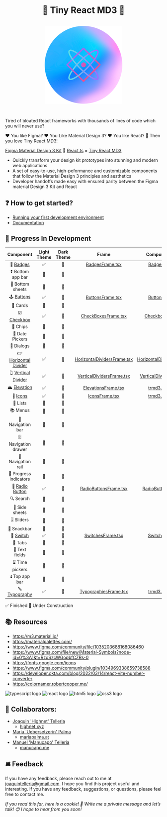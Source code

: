 <h1 align="center">
🐝 Tiny React MD3 🐝
<div align="center""> 
<br/>
<img src="/src/assets/tiny-react-md3-logo.png" width="250px"/>  
</div>
<h1>

##

Tired of bloated React frameworks with thousands of lines of code which you will never use?

❤️ You like Figma? ❤️ You Like Material Design 3? ❤️ You like React? 🐝 Then you love Tiny React MD3!

[Figma Material Design 3 Kit](https://www.figma.com/community/file/1035203688168086460) 🤝 [React.ts](https://developer.okta.com/blog/2022/03/14/react-vite-number-converter) = [Tiny React MD3](https://github.com/highnet/Tiny-React-MD3/)

- Quickly transform your design kit prototypes into stunning and modern web applications
- A set of easy-to-use, high-peformance and customizable components that follow the Material Design 3 principles and aesthetics
- Developer handoffs made easy with ensured parity between the Figma material Design 3 Kit and React

## ❓ How to get started?

- [Running your first development environment](https://github.com/highnet/Tiny-React-MD3/blob/master/READMERunAndDeploy.md#-running-your-first-development-environment)
- [Documentation](https://github.com/highnet/Tiny-React-MD3/blob/master/src/readme.md)

## 🚧 Progress In Development

|                                                    Component                                                     | Light Theme | Dark Theme |                                                                    Frame                                                                     |                                                         Component                                                          |
| :--------------------------------------------------------------------------------------------------------------: | :---------: | :--------: | :------------------------------------------------------------------------------------------------------------------------------------------: | :------------------------------------------------------------------------------------------------------------------------: |
|             📛 [Badges](https://github.com/highnet/Tiny-React-MD3/blob/master/src/readme.md#-badge)              |     ✅      |     🚧     |                  [BadgesFrame.tsx](https://github.com/highnet/Tiny-React-MD3/blob/master/src/Button/Frame/ButtonsFrame.tsx)                  |                   [Badge.tsx](https://github.com/highnet/Tiny-React-MD3/blob/master/src/Badge/Badge.tsx)                   |
|                                                ⏬ Bottom app bar                                                 |     🚧      |     🚧     |                                                                                                                                              |                                                                                                                            |
|                                                 🔽 Bottom sheets                                                 |     🚧      |     🚧     |                                                                                                                                              |                                                                                                                            |
|       🕹️ [Buttons](https://github.com/highnet/Tiny-React-MD3/blob/master/src/readme.md#%EF%B8%8F-buttons)        |     ✅      |     🚧     |                 [ButtonsFrame.tsx](https://github.com/highnet/Tiny-React-MD3/blob/master/src/Button/Frame/ButtonsFrame.tsx)                  |                 [Button.tsx](https://github.com/highnet/Tiny-React-MD3/blob/master/src/Button/Button.tsx)                  |
|                                                     🪪 Cards                                                      |     🚧      |     🚧     |                                                                                                                                              |                                                                                                                            |
|      ☑️ [Checkbox](https://github.com/highnet/Tiny-React-MD3/blob/master/src/readme.md#%EF%B8%8F-checkbox)       |     ✅      |     🚧     |             [CheckBoxesFrame.tsx](https://github.com/highnet/Tiny-React-MD3/blob/master/src/Checkbox/Frame/CheckboxesFrame.tsx)              |              [Checkbox.tsx](https://github.com/highnet/Tiny-React-MD3/blob/master/src/Checkbox/Checkbox.tsx)               |
|                                                     🍪 Chips                                                     |     🚧      |     🚧     |                                                                                                                                              |                                                                                                                            |
|                                                 📅 Date Pickers                                                  |     🚧      |     🚧     |                                                                                                                                              |                                                                                                                            |
|                                                    💬 Dialogs                                                    |     🚧      |     🚧     |                                                                                                                                              |                                                                                                                            |
| 👉 [Horizontal Divider](https://github.com/highnet/Tiny-React-MD3/blob/master/src/readme.md#-horizontal-divider) |     ✅      |     🚧     | [HorizontalDividersFrame.tsx](https://github.com/highnet/Tiny-React-MD3/blob/master/src/HorizontalDivider/Frame/HorizontalDividersFrame.tsx) | [HorizontalDivider.tsx](https://github.com/highnet/Tiny-React-MD3/blob/master/src/HorizontalDivider/HorizontalDivider.tsx) |
|   👆 [Vertical Divider](https://github.com/highnet/Tiny-React-MD3/blob/master/src/readme.md#-vertical-divider)   |     ✅      |     🚧     |    [VerticalDividersFrame.tsx](https://github.com/highnet/Tiny-React-MD3/blob/master/src/VerticalDivider/Frame/VerticalDividersFrame.tsx)    |    [VerticalDivider.tsx](https://github.com/highnet/Tiny-React-MD3/blob/master/src/VerticalDivider/VerticalDivider.tsx)    |
|     🏔️ [Elevation](https://github.com/highnet/Tiny-React-MD3/blob/master/src/readme.md#%EF%B8%8F-elevation)      |     ✅      |     🚧     |             [ElevationsFrame.tsx](https://github.com/highnet/Tiny-React-MD3/blob/master/src/Elevation/Frame/ElevationsFrame.tsx)             |                      [trmd3.css](https://github.com/highnet/Tiny-React-MD3/blob/master/src/trmd3.css)                      |
|              💟 [Icons](https://github.com/highnet/Tiny-React-MD3/blob/master/src/readme.md#-icons)              |     ✅      |     🚧     |                    [IconsFrame.tsx](https://github.com/highnet/Tiny-React-MD3/blob/master/src/Icon/Frame/IconsFrame.tsx)                     |                      [trmd3.css](https://github.com/highnet/Tiny-React-MD3/blob/master/src/trmd3.css)                      |
|                                                     📝 Lists                                                     |     🚧      |     🚧     |                                                                                                                                              |                                                                                                                            |
|                                                     📚 Menus                                                     |     🚧      |     🚧     |                                                                                                                                              |                                                                                                                            |
|                                                🧭 Navigation bar                                                 |     🚧      |     🚧     |                                                                                                                                              |                                                                                                                            |
|                                               🗄️ Navigation drawer                                               |     🚧      |     🚧     |                                                                                                                                              |                                                                                                                            |
|                                                🚈 Navigation rail                                                |     🚧      |     🚧     |                                                                                                                                              |                                                                                                                            |
|                                              🔄 Progress indicators                                              |     🚧      |     🚧     |                                                                                                                                              |                                                                                                                            |
|            🔘 [Radio Button](https://github.com/highnet/Tiny-React-MD3/tree/master/src#-radio-button)            |     ✅      |     🚧     |        [RadioButtonsFrame.tsx](https://github.com/highnet/Tiny-React-MD3/blob/master/src/Radio%20Button/Frame/RadioButtonsFrame.tsx)         |        [RadioButton.tsx](https://github.com/highnet/Tiny-React-MD3/blob/master/src/Radio%20Button/RadioButton.tsx)         |
|                                                    🔍 Search                                                     |     🚧      |     🚧     |                                                                                                                                              |                                                                                                                            |
|                                                  📑 Side sheets                                                  |     🚧      |     🚧     |                                                                                                                                              |
|                                                    🎚️ Sliders                                                    |     🚧      |     🚧     |                                                                                                                                              |                                                                                                                            |
|                                                   🥨 Snackbar                                                    |     🚧      |     🚧     |                                                                                                                                              |                                                                                                                            |
|             🔦 [Switch](https://github.com/highnet/Tiny-React-MD3/blob/master/src/readme.md#-switch)             |     ✅      |     🚧     |                [SwitchesFrame.tsx](https://github.com/highnet/Tiny-React-MD3/blob/master/src/Switch/Frame/SwitchesFrame.tsx)                 |                 [Switch.tsx](https://github.com/highnet/Tiny-React-MD3/blob/master/src/Switch/Switch.tsx)                  |
|                                                     📑 Tabs                                                      |     🚧      |     🚧     |                                                                                                                                              |                                                                                                                            |
|                                                  📜 Text fields                                                  |     🚧      |     🚧     |                                                                                                                                              |                                                                                                                            |
|                                                 ⌛ Time pickers                                                  |     🚧      |     🚧     |                                                                                                                                              |                                                                                                                            |
|                                                  ⏫ Top app bar                                                  |     🚧      |     🚧     |                                                                                                                                              |                                                                                                                            |
|         🔤 [Typography](https://github.com/highnet/Tiny-React-MD3/blob/master/src/readme.md#-typography)         |     ✅      |     🚧     |          [TypographiesFrame.tsx](https://github.com/highnet/Tiny-React-MD3/blob/master/src/Typography/Frame/TypographiesFrame.tsx)           |                      [trmd3.css](https://github.com/highnet/Tiny-React-MD3/blob/master/src/trmd3.css)                      |

✅ Finished
🚧 Under Construction

## 📚 Resources

- https://m3.material.io/
- https://materialpalettes.com/
- https://www.figma.com/community/file/1035203688168086460
- https://www.figma.com/file/new/Material-Symbols?node-id=0%3A1&t=RzoSzcWGopbfCZRs-0
- https://fonts.google.com/icons
- https://www.figma.com/community/plugin/1034969338659738588
- https://developer.okta.com/blog/2022/03/14/react-vite-number-converter
- https://colornamer.robertcooper.me/

<div align="left">
  <img src="https://cdn.jsdelivr.net/gh/devicons/devicon/icons/typescript/typescript-original.svg" height="40" width="52" alt="typescript logo"  />
  <img src="https://cdn.jsdelivr.net/gh/devicons/devicon/icons/react/react-original.svg" height="40" width="52" alt="react logo"  />
  <img src="https://cdn.jsdelivr.net/gh/devicons/devicon/icons/html5/html5-original.svg" height="40" width="52" alt="html5 logo"  />
  <img src="https://cdn.jsdelivr.net/gh/devicons/devicon/icons/css3/css3-original.svg" height="40" width="52" alt="css3 logo"  />
</div>

###

## 👥 Collaborators:

- [Joaquin 'Highnet' Telleria](https://www.linkedin.com/in/joaquin-telleria-57957aa5/)
  - [highnet.xyz](https://www.highnet.xyz)
- [Maria 'Uebersetzerin' Palma](https://www.linkedin.com/in/maria-palma-a9a101189/)
  - [mariapalma.at](https://mariapalma.at/)
- [Manuel 'Manucapo' Telleria](https://manucapo.me/)
  - [manucapo.me](https://manucapo.me/)

## 🛎️ Feedback

If you have any feedback, please reach out to me at joaquintelleria@gmail.com.
I hope you find this project useful and interesting. If you have any feedback, suggestions, or questions, please feel free to contact me.

<i>If you read this far, here is a cookie! 🍪 Write me a private message and let’s talk! 😊 I hope to hear from you soon!</i>
